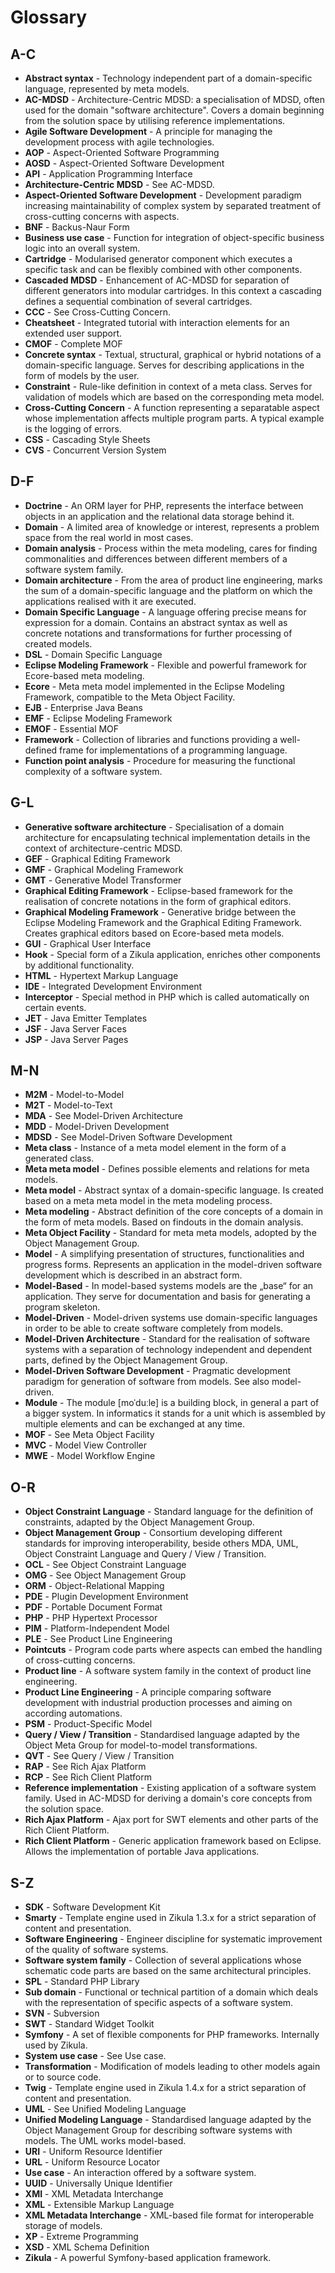 # Glossary

## A-C

* **Abstract syntax** - Technology independent part of a domain-specific language, represented by meta models.
* **AC-MDSD** - Architecture-Centric MDSD: a specialisation of MDSD, often used for the domain "software architecture". Covers a domain beginning from the solution space by utilising reference implementations.
* **Agile Software Development** - A principle for managing the development process with agile technologies.
* **AOP** - Aspect-Oriented Software Programming
* **AOSD** - Aspect-Oriented Software Development
* **API** - Application Programming Interface
* **Architecture-Centric MDSD** - See AC-MDSD.
* **Aspect-Oriented Software Development** - Development paradigm increasing maintainability of complex system by separated treatment of cross-cutting concerns with aspects.
* **BNF** - Backus-Naur Form
* **Business use case** - Function for integration of object-specific business logic into an overall system.
* **Cartridge** - Modularised generator component which executes a specific task and can be flexibly combined with other components.
* **Cascaded MDSD** - Enhancement of AC-MDSD for separation of different generators into modular cartridges. In this context a cascading defines a sequential combination of several cartridges.
* **CCC** - See Cross-Cutting Concern.
* **Cheatsheet** - Integrated tutorial with interaction elements for an extended user support.
* **CMOF** - Complete MOF
* **Concrete syntax** - Textual, structural, graphical or hybrid notations of a domain-specific language. Serves for describing applications in the form of models by the user.
* **Constraint** - Rule-like definition in context of a meta class. Serves for validation of models which are based on the corresponding meta model.
* **Cross-Cutting Concern** - A function representing a separatable aspect whose implementation affects multiple program parts. A typical example is the logging of errors.
* **CSS** - Cascading Style Sheets
* **CVS** - Concurrent Version System

## D-F

* **Doctrine** - An ORM layer for PHP, represents the interface between objects in an application and the relational data storage behind it.
* **Domain** - A limited area of knowledge or interest, represents a problem space from the real world in most cases.
* **Domain analysis** - Process within the meta modeling, cares for finding commonalities and differences between different members of a software system family.
* **Domain architecture** - From the area of product line engineering, marks the sum of a domain-specific language and the platform on which the applications realised with it are executed.
* **Domain Specific Language** - A language offering precise means for expression for a domain. Contains an abstract syntax as well as concrete notations and transformations for further processing of created models.
* **DSL** - Domain Specific Language
* **Eclipse Modeling Framework** - Flexible and powerful framework for Ecore-based meta modeling.
* **Ecore** - Meta meta model implemented in the Eclipse Modeling Framework, compatible to the Meta Object Facility.
* **EJB** - Enterprise Java Beans
* **EMF** - Eclipse Modeling Framework
* **EMOF** - Essential MOF
* **Framework** - Collection of libraries and functions providing a well-defined frame for implementations of a programming language.
* **Function point analysis** - Procedure for measuring the functional complexity of a software system.

## G-L

* **Generative software architecture** - Specialisation of a domain architecture for encapsulating technical implementation details in the context of architecture-centric MDSD.
* **GEF** - Graphical Editing Framework
* **GMF** - Graphical Modeling Framework
* **GMT** - Generative Model Transformer
* **Graphical Editing Framework** - Eclipse-based framework for the realisation of concrete notations in the form of graphical editors.
* **Graphical Modeling Framework** - Generative bridge between the Eclipse Modeling Framework and the Graphical Editing Framework. Creates graphical editors based on Ecore-based meta models.
* **GUI** - Graphical User Interface
* **Hook** - Special form of a Zikula application, enriches other components by additional functionality.
* **HTML** - Hypertext Markup Language
* **IDE** - Integrated Development Environment
* **Interceptor** - Special method in PHP which is called automatically on certain events.
* **JET** - Java Emitter Templates
* **JSF** - Java Server Faces
* **JSP** - Java Server Pages

## M-N

* **M2M** - Model-to-Model
* **M2T** - Model-to-Text
* **MDA** - See Model-Driven Architecture
* **MDD** - Model-Driven Development
* **MDSD** - See Model-Driven Software Development
* **Meta class** - Instance of a meta model element in the form of a generated class.
* **Meta meta model** - Defines possible elements and relations for meta models.
* **Meta model** - Abstract syntax of a domain-specific language. Is created based on a meta meta model in the meta modeling process.
* **Meta modeling** - Abstract definition of the core concepts of a domain in the form of meta models. Based on findouts in the domain analysis.
* **Meta Object Facility** - Standard for meta meta models, adopted by the Object Management Group.
* **Model** - A simplifying presentation of structures, functionalities and progress forms. Represents an application in the model-driven software development which is described in an abstract form.
* **Model-Based** - In model-based systems models are the „base“ for an application. They serve for documentation and basis for generating a program skeleton.
* **Model-Driven** - Model-driven systems use domain-specific languages in order to be able to create software completely from models.
* **Model-Driven Architecture** - Standard for the realisation of software systems with a separation of technology independent and dependent parts, defined by the Object Management Group.
* **Model-Driven Software Development** - Pragmatic development paradigm for generation of software from models. See also model-driven.
* **Module** - The module \[moˈduːle\] is a building block, in general a part of a bigger system. In informatics it stands for a unit which is assembled by multiple elements and can be exchanged at any time.
* **MOF** - See Meta Object Facility
* **MVC** - Model View Controller
* **MWE** - Model Workflow Engine

## O-R

* **Object Constraint Language** - Standard language for the definition of constraints, adapted by the Object Management Group.
* **Object Management Group** - Consortium developing different standards for improving interoperability, beside others  MDA, UML, Object Constraint Language and Query / View / Transition.
* **OCL** - See Object Constraint Language
* **OMG** - See Object Management Group
* **ORM** - Object-Relational Mapping
* **PDE** - Plugin Development Environment
* **PDF** - Portable Document Format
* **PHP** - PHP Hypertext Processor
* **PIM** - Platform-Independent Model
* **PLE** - See Product Line Engineering
* **Pointcuts** - Program code parts where aspects can embed the handling of cross-cutting concerns.
* **Product line** - A software system family in the context of product line engineering.
* **Product Line Engineering** - A principle comparing software development with industrial production processes and aiming on according automations.
* **PSM** - Product-Specific Model
* **Query / View / Transition** - Standardised language adapted by the Object Meta Group for model-to-model transformations.
* **QVT** - See Query / View / Transition
* **RAP** - See Rich Ajax Platform
* **RCP** - See Rich Client Platform
* **Reference implementation** - Existing application of a software system family. Used in AC-MDSD for deriving a domain's core concepts from the solution space.
* **Rich Ajax Platform** - Ajax port for SWT elements and other parts of the Rich Client Platform.
* **Rich Client Platform** - Generic application framework based on Eclipse. Allows the implementation of portable Java applications.

## S-Z

* **SDK** - Software Development Kit
* **Smarty** - Template engine used in Zikula 1.3.x for a strict separation of content and presentation.
* **Software Engineering** - Engineer discipline for systematic improvement of the quality of software systems.
* **Software system family** - Collection of several applications whose schematic code parts are based on the same architectural principles.
* **SPL** - Standard PHP Library
* **Sub domain** - Functional or technical partition of a domain which deals with the representation of specific aspects of a software system.
* **SVN** - Subversion
* **SWT** - Standard Widget Toolkit
* **Symfony** - A set of flexible components for PHP frameworks. Internally used by Zikula.
* **System use case** - See Use case.
* **Transformation** - Modification of models leading to other models again or to source code.
* **Twig** - Template engine used in Zikula 1.4.x for a strict separation of content and presentation.
* **UML** - See Unified Modeling Language
* **Unified Modeling Language** - Standardised language adapted by the Object Management Group for describing software systems with models. The UML works model-based.
* **URI** - Uniform Resource Identifier
* **URL** - Uniform Resource Locator
* **Use case** - An interaction offered by a software system.
* **UUID** - Universally Unique Identifier
* **XMI** - XML Metadata Interchange
* **XML** - Extensible Markup Language
* **XML Metadata Interchange** - XML-based file format for interoperable storage of models.
* **XP** - Extreme Programming
* **XSD** - XML Schema Definition
* **Zikula** - A powerful Symfony-based application framework.
